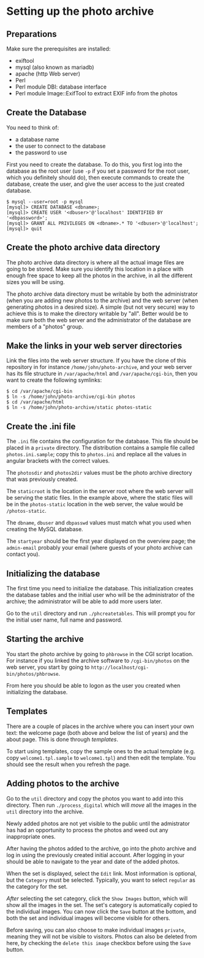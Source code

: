 # Setting up the photo archive

## Preparations

Make sure the prerequisites are installed:
 - exiftool
 - mysql (also known as mariadb)
 - apache (http Web server)
 - Perl
 - Perl module DBI: database interface
 - Perl module Image::ExifTool to extract EXIF info from the photos

## Create the Database

You need to think of:
 - a database name
 - the user to connect to the database
 - the password to use

First you need to create the database. To do this, you first log into the
database as the root user (use `-p` if you set a password for the root user,
which you definitely should do), then execute commands to create the database,
create the user, and give the user access to the just created database.

```
$ mysql --user=root -p mysql
[mysql]> CREATE DATABASE <dbname>;
[mysql]> CREATE USER '<dbuser>'@'localhost' IDENTIFIED BY '<dbpassword>';
[mysql]> GRANT ALL PRIVILEGES ON <dbname>.* TO '<dbuser>'@'localhost';
[mysql]> quit
```

## Create the photo archive data directory

The photo archive data directory is where all the actual image files are
going to be stored. Make sure you identify this location in a place with
enough free space to keep all the photos in the archive, in all the
different sizes you will be using.

The photo archive data directory must be writable by both the administrator
(when you are adding new photos to the archive) and the web server (when
generating photos in a desired size). A simple (but not very secure) way
to achieve this is to make the directory writable by "all". Better would
be to make sure both the web server and the administrator of the database
are members of a "photos" group.

## Make the links in your web server directories

Link the files into the web server structure. If you have the clone of this
repository in for instance `/home/john/photo-archive`, and your web server
has its file structure in `/var/apache/html` and `/var/apache/cgi-bin`,
then you want to create the following symlinks:

```
$ cd /var/apache/cgi-bin
$ ln -s /home/john/photo-archive/cgi-bin photos
$ cd /var/apache/html
$ ln -s /home/john/photo-archive/static photos-static
```

## Create the .ini file

The `.ini` file contains the configuration for the database. This file should
be placed in a `private` directory. The distribution contains a sample
file called `photos.ini.sample`; copy this to `photos.ini` and replace all
the values in angular brackets with the correct values.

The `photosdir` and `photos2dir` values must be the photo archive directory
that was previously created.

The `staticroot` is the location in the server root where the web server
will be serving the static files. In the example above, where the static
files will be in the `photos-static` location in the web server, the value
would be `/photos-static`.

The `dbname`, `dbuser` and `dbpasswd` values must match what you used when
creating the MySQL database.

The `startyear` should be the first year displayed on the overview page;
the `admin-email` probably your email (where guests of your photo archive
can contact you).

## Initializing the database

The first time you need to initialize the database. This initialization
creates the database tables and the initial user who will be the administrator
of the archive; the administrator will be able to add more users later.

Go to the `util` directory and run `./phcreatetables`. This will prompt you
for the initial user name, full name and password.

## Starting the archive

You start the photo archive by going to `phbrowse` in the CGI script location.
For instance if you linked the archive software to `/cgi-bin/photos` on the
web server, you start by going to `http://localhost/cgi-bin/photos/phbrowse`.

From here you should be able to logon as the user you created when
initializing the database.

## Templates

There are a couple of places in the archive where you can insert your own
text: the welcome page (both above and below the list of years) and the
about page. This is done through _templates_.

To start using templates, copy the sample ones to the actual template (e.g.
copy `welcome1.tpl.sample` to `welcome1.tpl`) and then edit the template.
You should see the result when you refresh the page.

## Adding photos to the archive

Go to the `util` directory and copy the photos you want to add into this
directory. Then run `./process_digital` which will _move_ all the images
in the `util` directory into the archive.

Newly added photos are not yet visible to the public until the admistrator
has had an opportunity to process the photos and weed out any
inappropriate ones.

After having the photos added to the archive, go into the photo archive
and log in using the previously created initial account. After logging
in your should be able to navigate to the year and date of the added
photos.

When the set is displayed, select the `Edit` link. Most information is
optional, but the `Category` must be selected. Typically, you want to
select `regular` as the category for the set.

_After_ selecting the set category, click the `Show Images` button, which
will show all the images in the set. The set's category is automatically
copied to the individual images. You can now click the `Save` button at
the bottom, and both the set and individual images will become visible
for others.

Before saving, you can also choose to make individual images `private`,
meaning they will not be visible to visitors. Photos  can also be
deleted from here, by checking the `delete this image` checkbox before
using the `Save` button.
